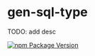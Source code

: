 # gen-sql-type

TODO: add desc

[![npm Package Version](https://img.shields.io/npm/v/gen-sql-type.svg?maxAge=3600)](https://www.npmjs.com/package/gen-sql-type)
